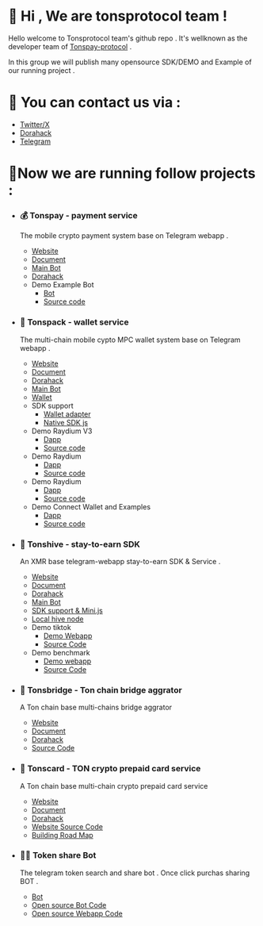 # 👋 Hi , We are tonsprotocol team !

Hello welcome to Tonsprotocol team's github repo . It's wellknown as the developer team of [Tonspay-protocol](https://www.tonspay.top/) . 

In this group we will publish many opensource SDK/DEMO and Example of our running project . 

# 📱 You can contact us via : 

- [Twitter/X](https://x.com/tonsprotocols)
- [Dorahack](https://dorahacks.io/hacker/U_e8f8304a8683e)
- [Telegram](http://t.me/wikig16)
    

# 🌈Now we are running follow projects : 

- ### 💰 Tonspay - payment service
  The mobile crypto payment system base on Telegram webapp .
  - [Website](https://www.tonspay.top/)
  - [Document](http://docs.tonspay.top/)
  - [Main Bot](https://t.me/tonspay_bot)
  - [Dorahack](https://dorahacks.io/buidl/10811)
  - Demo Example Bot
    - [Bot](https://t.me/Steam_mystery_boxes_bot)
    - [Source code](https://github.com/Tonspay/Tonspay-demo-steam-mystery-box-bot)

- ### 👛 Tonspack - wallet service
  The multi-chain mobile cypto MPC wallet system base on Telegram webapp .
  - [Website](https://www.tonspack.com/)
  - [Document](http://docs.tonspack.com/)
  - [Dorahack](https://dorahacks.io/buidl/13591)
  - [Main Bot](https://t.me/tonspack_bot)
  - [Wallet](https://t.me/tonspack_bot/app)
  - SDK support
    - [Wallet adapter](https://github.com/Tonspay/wallet-adapter)
    - [Native SDK js](https://github.com/Tonspay/Tonspack-demo-and-SDK)
  - Demo Raydium V3
    - [Dapp](https://t.me/Tonspack_bot/gate?startapp=25K6n8x9BaUPfne6zFhSW9B5S9ZerNX5aeytN78)
    - [Source code](https://github.com/Tonspay/raydium-ui-v3)
  - Demo Raydium
    - [Dapp](https://t.me/Tonspack_bot/gate?startapp=j2mVGtSaxUkvnn89BzwPTkRVkUuSUXGdDG)
    - [Source code](https://github.com/Tonspay/raydium-frontend.git)
  - Demo Raydium
    - [Dapp](https://t.me/Tonspack_bot/gate?startapp=5k2tWE6P7gju7xaFZ7nRdmHLE7dQAsiJtXpRk6Na)
    - [Source code](https://github.com/Tonspay/Tonspack-demo-solana-tools)
  - Demo Connect Wallet and Examples
    - [Dapp](http://t.me/tonspack_bot/minidemo)
    - [Source code](https://github.com/Tonspay/Tonspack-demo-and-SDK)

- ### 🧙 Tonshive - stay-to-earn SDK
  An XMR base telegram-webapp stay-to-earn SDK & Service .
  - [Website](https://tonshive.xyz/)
  - [Document](http://docs.tonshive.xyz/)
  - [Dorahack](https://dorahacks.io/buidl/13195)
  - [Main Bot](https://t.me/tonshive_bot)
  - [SDK support & Mini.js](https://github.com/Tonspay/Tonshive-sdk)
  - [Local hive node](https://github.com/Tonspay/Tonshive-local-hive-node)
  - Demo tiktok
    - [Demo Webapp](https://t.me/tonshive_bot/demotiktok)
    - [Source Code](https://github.com/Tonspay/Tonshive-demo-tiktok)
  - Demo benchmark
    - [Demo webapp](https://t.me/tonshive_bot/benchmark)
    - [Source Code](https://github.com/Tonspay/Tonshive-sdk)
   
- ### 🚗 Tonsbridge - Ton chain bridge aggrator
  A Ton chain base multi-chains bridge aggrator
  - [Website](https://bridge.tonspay.top/)
  - [Document](https://docs.tonspay.top/tonsbridge/genral)
  - [Dorahack](https://dorahacks.io/buidl/11549)
  - [Source Code](https://github.com/Tonspay/Tonsbridge-EVM)

- ### 🍿 Tonscard - TON crypto prepaid card service
  A Ton chain base multi-chain crypto prepaid card service
  - [Website](https://tonscard.com/)
  - [Document](http://docs.tonscard.com/)
  - [Dorahack](https://dorahacks.io/buidl/12675)
  - [Website Source Code](https://github.com/Tonspay/Tonscard-website)
  - [Building Road Map](https://github.com/Tonspay/Tonscard-building-map)

- ### 👬🏻 Token share Bot
  The telegram token search and share bot . Once click purchas sharing BOT .
  - [Bot](https://t.me/tokenshare_bot)
  - [Open source Bot Code](https://github.com/Tonspay/Tokenshare_bot)
  - [Open source Webapp Code](https://github.com/Tonspay/Tokenshare_fontend)

